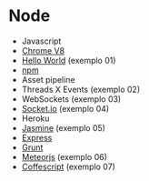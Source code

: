 Node
====

* Javascript
* [Chrome V8][1]
* [Hello World][2] (exemplo 01)
* [npm][3]
* Asset pipeline
* Threads X Events (exemplo 02)
* WebSockets (exemplo 03)
* [Socket.io][4] (exemplo 04)
* Heroku
* [Jasmine][5] (exemplo 05)
* [Express][6]
* [Grunt][7]
* [Meteorjs][8] (exemplo 06)
* [Coffescript][9] (exemplo 07)


[1]: https://developers.google.com/v8/
[2]: http://nodejs.org/
[3]: https://npmjs.org/
[4]: http://socket.io/
[5]: http://pivotal.github.com/jasmine/?
[6]: http://expressjs.com/
[7]: http://gruntjs.com/
[8]: http://www.meteor.com/
[9]: http://coffeescript.org/
